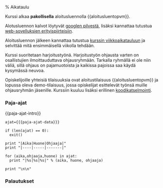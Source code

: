 % Aikataulu
<!-- order: 1 -->

Kurssi alkaa **pakollisella** aloitusluennolla {{aloitusluentopvm}}.

Alotusluennon kalvot löytyvät [googlen pilvestä](https://docs.google.com/presentation/d/1vKy0Kf6uFCz_2Gp0jTAyjCRrVl_yHBMg15IFzKRgr1k/pub?start=false&loop=false&delayms=3000), 
lisäksi kannattaa tutustua [web-sovelluksien erityispiirteisiin]({{rootdir}}web-sovelluksista.html).

Aloitusluennon jälkeen kannattaa tutustua 
[kurssin viikkoaikatauluun]({{rootdir}}aikataulu/viikkopalautukset/index.html) ja selvittää mitä ensimmäisellä viikolla tehdään.

Kurssi suoritetaan harjoitustyönä. Harjoitustyön ohjausta varten on
osallistujien ilmoittauduttava ohjausryhmään. Tarkalla
ryhmällä ei ole niin väliä, sillä ohjaus on pajamuotoista
ja kaikissa pajoissa saa käydä kysymässä neuvoa.

Opiskelijoille
yhteisiä tilaisuuksia ovat aloitustilaisuus {{aloitusluentopvm}} ja
lopussa oleva demo-tilaisuus, jossa opiskelijat esittelevät työnsä muille
ohjausryhmän jäsenille. 
Kurssiin kuuluu lisäksi erillinen [koodikatselmointi]({{rootdir}}aikataulu/koodikatselmointi.html).

### Paja-ajat

{{paja-ajat-intro}}

~~~~ {execute=python}
ajat={{{paja-ajat-data}}}

if (len(ajat) == 0):
  exit()

print "|Aika|Huone|Ohjaaja|"
print "|----|-----|-------|"

for (aika,ohjaaja,huone) in ajat:
  print "|%s|%s|%s|" % (aika, huone, ohjaaja)

print "\n\n"

~~~~

### Palautukset

<include src="viikkopalautukset/index.markdown" />
